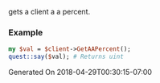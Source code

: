 gets a client a a percent.
### Example

```perl
my $val = $client->GetAAPercent();
quest::say($val); # Returns uint
```


Generated On 2018-04-29T00:30:15-07:00